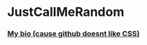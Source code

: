 <h1>JustCallMeRandom</h1>

<h3><a href="bio.html">My bio (cause github doesnt like CSS)</a></h2>

<!---
JustCallMeRandom/JustCallMeRandom is a ✨ special ✨ repository because its `README.md` (this file) appears on your GitHub profile.
You can click the Preview link to take a look at your changes.
--->
